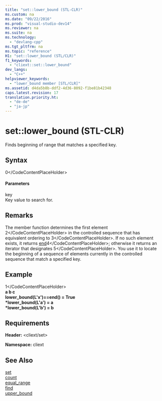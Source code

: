 ```yaml
---
title: "set::lower_bound (STL-CLR)"
ms.custom: na
ms.date: "09/22/2016"
ms.prod: "visual-studio-dev14"
ms.reviewer: na
ms.suite: na
ms.technology: 
  - "devlang-cpp"
ms.tgt_pltfrm: na
ms.topic: "reference"
H1: "set::lower_bound (STL/CLR)"
f1_keywords: 
  - "cliext::set::lower_bound"
dev_langs: 
  - "C++"
helpviewer_keywords: 
  - "lower_bound member [STL/CLR]"
ms.assetid: d4da5b8b-ddf2-4d36-8092-f1be81b42348
caps.latest.revision: 17
translation.priority.ht: 
  - "de-de"
  - "ja-jp"
---
```

# set::lower_bound (STL-CLR)
Finds beginning of range that matches a specified key.  
  
## Syntax  
  
<CodeContentPlaceHolder>0\</CodeContentPlaceHolder>  
#### Parameters  
 key  
 Key value to search for.  
  
## Remarks  
 The member function determines the first element <CodeContentPlaceHolder>2\</CodeContentPlaceHolder> in the controlled sequence that has equivalent ordering to <CodeContentPlaceHolder>3\</CodeContentPlaceHolder>. If no such element exists, it returns [end](../vs140/set--end--stl-clr-.md)<CodeContentPlaceHolder>4\</CodeContentPlaceHolder>; otherwise it returns an iterator that designates <CodeContentPlaceHolder>5\</CodeContentPlaceHolder>. You use it to locate the beginning of a sequence of elements currently in the controlled sequence that match a specified key.  
  
## Example  
  
<CodeContentPlaceHolder>1\</CodeContentPlaceHolder>  
  **a b c**  
**lower_bound(L'x')==end() = True**  
**\*lower_bound(L'a') = a**  
**\*lower_bound(L'b') = b**   
## Requirements  
 **Header:** \<cliext/set>  
  
 **Namespace:** cliext  
  
## See Also  
 [set](../vs140/set--stl-clr-.md)   
 [count](../vs140/set--count--stl-clr-.md)   
 [equal_range](../vs140/set--equal_range--stl-clr-.md)   
 [find](../vs140/set--find--stl-clr-.md)   
 [upper_bound](../vs140/set--upper_bound--stl-clr-.md)